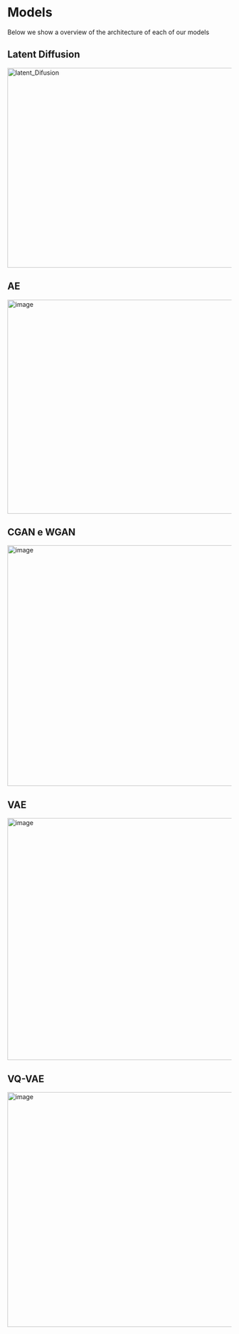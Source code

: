 # Models
Below  we show a overview of the architecture of each of our models

## Latent Diffusion
<img width="995" height="449" alt="latent_Difusion" src="https://github.com/user-attachments/assets/0cc74bb8-805a-4698-baee-fa78a3341d0d" />

## AE
<img width="1005" height="481" alt="image" src="https://github.com/user-attachments/assets/b5334e03-8655-4972-9041-d6c92cf0644c" />

## CGAN e WGAN
<img width="997" height="541" alt="image" src="https://github.com/user-attachments/assets/3ce81747-8007-479a-9bb1-edd4fe0bc1c8" />

## VAE
<img width="1017" height="544" alt="image" src="https://github.com/user-attachments/assets/0b0417d5-5004-4a30-ac54-7359313ba640" />

## VQ-VAE 

<img width="976" height="528" alt="image" src="https://github.com/user-attachments/assets/8b0174a5-4614-41a4-8963-00b73c5f913a" />
